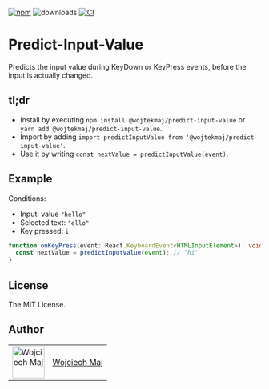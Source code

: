 [![npm](https://img.shields.io/npm/v/@wojtekmaj/predict-input-value.svg)](https://www.npmjs.com/package/@wojtekmaj/predict-input-value) ![downloads](https://img.shields.io/npm/dt/@wojtekmaj/predict-input-value.svg) [![CI](https://github.com/wojtekmaj/predict-input-value/workflows/CI/badge.svg)](https://github.com/wojtekmaj/predict-input-value/actions)

# Predict-Input-Value

Predicts the input value during KeyDown or KeyPress events, before the input is actually changed.

## tl;dr

- Install by executing `npm install @wojtekmaj/predict-input-value` or `yarn add @wojtekmaj/predict-input-value`.
- Import by adding `import predictInputValue from '@wojtekmaj/predict-input-value'`.
- Use it by writing `const nextValue = predictInputValue(event)`.

## Example

Conditions:

- Input: value `"hello"`
- Selected text: `"ello"`
- Key pressed: `i`

```ts
function onKeyPress(event: React.KeyboardEvent<HTMLInputElement>): void {
  const nextValue = predictInputValue(event); // "hi"
}
```

## License

The MIT License.

## Author

<table>
  <tr>
    <td >
      <img src="https://avatars.githubusercontent.com/u/5426427?v=4&s=128" width="64" height="64" alt="Wojciech Maj">
    </td>
    <td>
      <a href="https://github.com/wojtekmaj">Wojciech Maj</a>
    </td>
  </tr>
</table>
